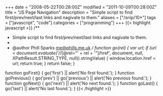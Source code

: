 +++
date = "2008-05-22T00:28:00Z"
modified = "2011-10-09T00:28:00Z"
title = "JS Page Navigation"
description = "Simple script to find first/prev/next/last links and nagivate to them."
aliases = ["/snip/10*"]
tags = ["javascript", "code"]
categories = ["programming"]
+++
{{< highlight javascript >}}
/**
 * Simple script to find first/prev/next/last links and nagivate to them.
 *
 * @author Phill Sparks <me@phills.me.uk>
 */
function go(rel) {
    var url;
    if (url = document.evaluate('//*[@rel="' + rel + '"]/href', document, null, XPathResult.STRING_TYPE, null)).stringValue) {
        window.location.href = url;
        return true;
    }
    return false;
}

function goFirst() {
    go('first') || alert('No first found.');
}
function goPrevious() {
    go('prev') || go('previous') || alert('No previous found.');
}
function goNext() {
    go('next') || alert('No next found.');
}
function goLast() {
    go('last') || alert('No last found.');
}
{{< /highlight >}}
